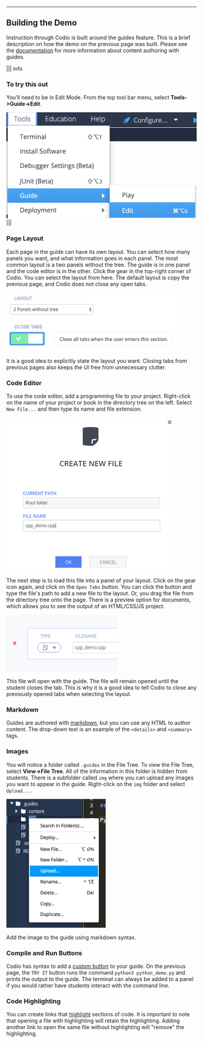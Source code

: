----------

## Building the Demo

Instruction through Codio is built around the guides feature. This is a brief description on how the demo on the previous page was built. Please see the [documentation](https://docs.codio.com/authoring.html) for more information about content authoring with guides.

||| info
### To try this out
You’ll need to be in Edit Mode. From the top tool bar menu, select  **Tools->Guide->Edit**.


![.guides/img/editGuide](.guides/img/editGuide.png)
|||

### Page Layout
Each page in the guide can have its own layout. You can select how many panels you want, and what information goes in each panel. The most common layout is a two panels without the tree. The guide is in one panel and the code editor is in the other. Click the gear in the top-right corner of Codio. You can select the layout from here. The default layout is copy the previous page, and Codio does not close any open tabs.

![Layout](.guides/img/layout.png)

It is a good idea to explicitly state the layout you want. Closing tabs from previous pages also keeps the UI free from unnecessary clutter.

### Code Editor
To use the code editor, add a programming file to your project. Right-click on the name of your project or book in the directory tree on the left. Select `New File...` and then type its name and file extension.

![.guides/img/create_new_file](.guides/img/add_cpp_file.png)

The next step is to load this file into a panel of your layout. Click on the gear icon again, and click on the `Open Tabs` button. You can click the button and type the file's path to add a new file to the layout. Or, you drag the file from the directory tree onto the page. There is a preview option for documents, which allows you to see the output of an HTML/CSS/JS project.

![.guides/img/coding_file](.guides/img/open_cpp_file.png)

This file will open with the guide. The file will remain opened until the student closes the tab. This is why it is a good idea to tell Codio to close any previously opened tabs when selecting the layout.

### Markdown
Guides are authored with [markdown](https://docs.codio.com/instructors/authoring/guides/markdown_content.html#markdown), but you can use any HTML to author content. The drop-down text is an example of the `<details>` and `<summary>` tags.

### Images
You will notice a folder called `.guides` in the File Tree. To view the File Tree, select **View->File Tree**. All of the information in this folder is hidden from students. There is a subfolder called `img` where you can upload any images you want to appear in the guide. Right-click on the `img` folder and select `Upload...`.

![.guides/img/upload](.guides/img/upload.png)

Add the image to the guide using markdown syntax.

### Compile and Run Buttons
Codio has syntax to add a [custom button](https://docs.codio.com/instructors/authoring/guides/custom_button.html#custom-buttons-in-guides) to your guide. On the previous page, the `TRY IT` button runs the command `python3 python_demo.py` and prints the output to the guide. The terminal can always be added to a panel if you would rather have students interact with the command line.

### Code Highlighting
You can create links that [highlight](https://docs.codio.com/instructors/authoring/guides/open_close_content.html#open-close-tabs-from-content) sections of code. It is important to note that opening a file with highlighting will retain the highlighting. Adding another link to open the same file without highlighting will "remove" the highlighting.
